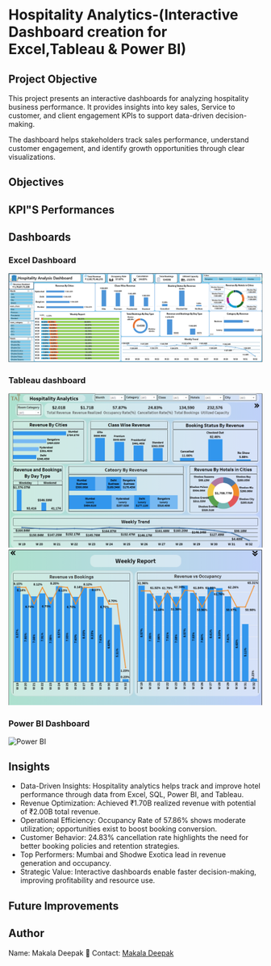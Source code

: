 # Hospitality Analytics-(Interactive Dashboard creation for Excel,Tableau & Power BI)
## Project Objective
This project presents an interactive dashboards for analyzing hospitality business performance.
It provides insights into key sales, Service to customer, and client engagement KPIs to support data-driven decision-making.

The dashboard helps stakeholders track sales performance, understand customer engagement, and identify growth opportunities through clear visualizations.
## Objectives

## KPI"S Performances

## Dashboards
### Excel Dashboard
  ![Excel](https://github.com/deepuhacker26/Hospitality-Analytics/blob/main/Excel.png)
### Tableau dashboard
  ![Tableau](https://github.com/deepuhacker26/Hospitality-Analytics/blob/main/Tableau%201.png)
  ![Tableau](https://github.com/deepuhacker26/Hospitality-Analytics/blob/main/Tableau%202.png)
### Power BI Dashboard
  ![Power BI]()
## Insights
- Data-Driven Insights: Hospitality analytics helps track and improve hotel performance through data from Excel,
SQL, Power BI, and Tableau.
- Revenue Optimization: Achieved ₹1.70B realized revenue with potential of ₹2.00B total revenue.
- Operational Efficiency: Occupancy Rate of 57.86% shows moderate utilization; opportunities exist to boost
booking conversion.
- Customer Behavior: 24.83% cancellation rate highlights the need for better booking policies and retention
strategies.
- Top Performers: Mumbai and Shodwe Exotica lead in revenue generation and occupancy.
- Strategic Value: Interactive dashboards enable faster decision-making, improving profitability and resource
use.
## Future Improvements

## Author
Name: Makala Deepak
📧 Contact: [Makala Deepak](https://www.linkedin.com/in/makala-deepak-63471425a/)
